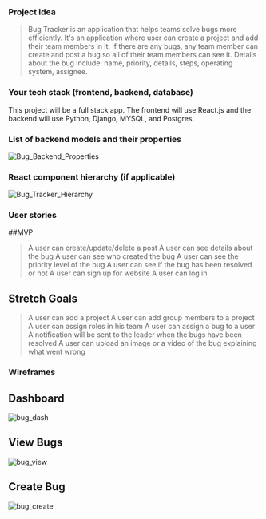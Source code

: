 ### Project idea 
>Bug Tracker is an application that helps teams solve bugs more efficiently. It's an application where user can create a project and add their team members in it. If there are any bugs, any team member can create and post a bug so all of their team members can see it. Details about the bug include: name, priority, details, steps, operating system, assignee.

### Your tech stack (frontend, backend, database)
This project will be a full stack app. The frontend will use React.js and the backend will use Python, Django, MYSQL, and Postgres.

### List of backend models and their properties
![Bug_Backend_Properties](https://media.git.generalassemb.ly/user/31948/files/b605f780-76b3-11eb-852e-e620e085ef07)

### React component hierarchy (if applicable)
![Bug_Tracker_Hierarchy](https://media.git.generalassemb.ly/user/31948/files/51956900-76b0-11eb-8594-5f10abee72b1)

### User stories

##MVP
> A user can create/update/delete a post
> A user can see details about the bug
> A user can see who created the bug
> A user can see the priority level of the bug
> A user can see if the bug has been resolved or not
> A user can sign up for website
> A user can log in

## Stretch Goals
> A user can add a project
> A user can add group members to a project
> A user can assign roles in his team
> A user can assign a bug to a user
> A notification will be sent to the leader when the bugs have been resolved
> A user can upload an image or a video of the bug explaining what went wrong

### Wireframes
## Dashboard
![bug_dash](https://media.git.generalassemb.ly/user/31948/files/643c8c00-770a-11eb-9fbf-453495c4bb40)
## View Bugs
![bug_view](https://media.git.generalassemb.ly/user/31948/files/69014000-770a-11eb-8ab1-7f1d58205068)
## Create Bug
![bug_create](https://media.git.generalassemb.ly/user/31948/files/6bfc3080-770a-11eb-9ad4-747b14a16899)

